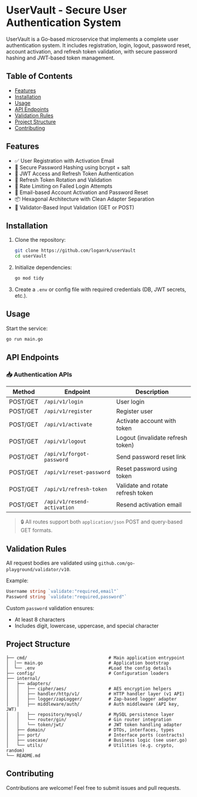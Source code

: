 # UserVault - Secure User Authentication System

UserVault is a Go-based microservice that implements a complete user authentication system. It includes registration, login, logout, password reset, account activation, and refresh token validation, with secure password hashing and JWT-based token management.

## Table of Contents
- [Features](#features)
- [Installation](#installation)
- [Usage](#usage)
- [API Endpoints](#api-endpoints)
- [Validation Rules](#validation-rules)
- [Project Structure](#project-structure)
- [Contributing](#contributing)

## Features

- ✅ User Registration with Activation Email
- 🔐 Secure Password Hashing using bcrypt + salt
- 🔑 JWT Access and Refresh Token Authentication
- 🔁 Refresh Token Rotation and Validation
- 🧠 Rate Limiting on Failed Login Attempts
- 📧 Email-based Account Activation and Password Reset
- 📦 Hexagonal Architecture with Clean Adapter Separation
- 🧪 Validator-Based Input Validation (GET or POST)

## Installation

1. Clone the repository:

    ```sh
    git clone https://github.com/loganrk/userVault
    cd userVault
    ```

2. Initialize dependencies:

    ```sh
    go mod tidy
    ```

3. Create a `.env` or config file with required credentials (DB, JWT secrets, etc.).

## Usage

Start the service:

```sh
go run main.go
```

## API Endpoints

### 📥 Authentication APIs

| Method   | Endpoint                    | Description                         |
|----------|-----------------------------|-------------------------------------|
| POST/GET | `/api/v1/login`             | User login                          |
| POST/GET | `/api/v1/register`          | Register user                       |
| POST/GET | `/api/v1/activate`          | Activate account with token         |
| POST/GET | `/api/v1/logout`            | Logout (invalidate refresh token)   |
| POST/GET | `/api/v1/forgot-password`   | Send password reset link            |
| POST/GET | `/api/v1/reset-password`    | Reset password using token          |
| POST/GET | `/api/v1/refresh-token`     | Validate and rotate refresh token   |
| POST/GET | `/api/v1/resend-activation` | Resend activation email             |

> 🔒 All routes support both `application/json` POST and query-based GET formats.

## Validation Rules

All request bodies are validated using `github.com/go-playground/validator/v10`.

Example:
```go
Username string `validate:"required,email"`
Password string `validate:"required,password"`
```

Custom `password` validation ensures:
- At least 8 characters
- Includes digit, lowercase, uppercase, and special character

## Project Structure

```text
├── cmd/                               # Main application entrypoint
│  │── main.go                         # Application bootstrap
│  └── .env                            #Load the config details
├── config/                            # Configuration loaders
├── internal/
│   ├── adapters/
│   │   ├── cipher/aes/                # AES encryption helpers
│   │   ├── handler/http/v1/           # HTTP handler layer (v1 API)
│   │   ├── logger/zapLogger/          # Zap-based logger adapter
│   │   ├── middleware/auth/           # Auth middleware (API key, JWT)
│   │   ├── repository/mysql/          # MySQL persistence layer
│   │   └── router/gin/                # Gin router integration
│   │   └── token/jwt/                 # JWT token handling adapter
│   ├── domain/                        # DTOs, interfaces, types
│   ├── port/                          # Interface ports (contracts)
│   ├── usecase/                       # Business logic (see user.go)
│   └── utils/                         # Utilities (e.g. crypto, random)
└── README.md

```

## Contributing

Contributions are welcome! Feel free to submit issues and pull requests.
